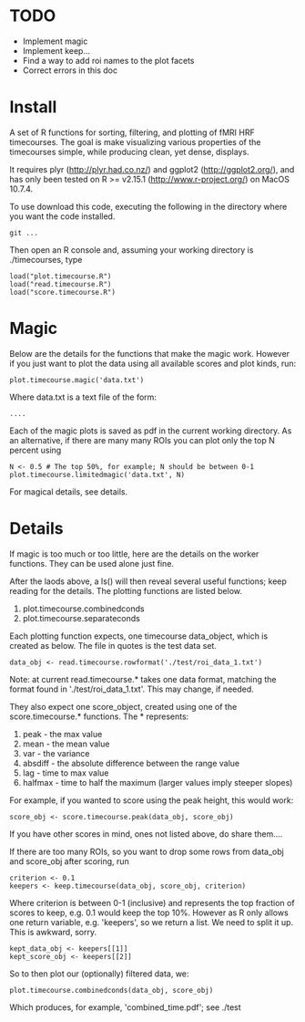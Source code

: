# TODO 
* Implement magic
* Implement keep...
* Find a way to add roi names to the plot facets
* Correct errors in this doc

# Install
A set of R functions for sorting, filtering, and plotting of fMRI HRF timecourses.  The goal is make visualizing various properties of the timecourses simple, while producing clean, yet dense, displays.

It requires plyr (http://plyr.had.co.nz/) and ggplot2 (http://ggplot2.org/), and has only been tested on R >= v2.15.1 (http://www.r-project.org/) on MacOS 10.7.4.

To use download this code, executing the following in the directory where you want the code installed.

	git ...
	
Then open an R console and, assuming your working directory is ./timecourses, type

    load("plot.timecourse.R")
	load("read.timecourse.R")
	load("score.timecourse.R")

# Magic

Below are the details for the functions that make the magic work.  However if you just want to plot the data using all available scores and plot kinds, run:

	plot.timecourse.magic('data.txt')

Where data.txt is a text file of the form:

	....

Each of the magic plots is saved as pdf in the current working directory.  As an alternative, if there are many many ROIs you can plot only the top N percent using
	
	N <- 0.5 # The top 50%, for example; N should be between 0-1
	plot.timecourse.limitedmagic('data.txt', N)

For magical details, see details.

# Details

If magic is too much or too little, here are the details on the worker functions.  They can be used alone just fine.

After the laods above, a ls() will then reveal several useful functions; keep reading for the details.  The plotting functions are listed below.
	
1. plot.timecourse.combinedconds
2. plot.timecourse.separateconds

Each plotting function expects, one timecourse data_object, which is created as below.  The file in quotes is the test data set.

	data_obj <- read.timecourse.rowformat('./test/roi_data_1.txt')

Note: at current read.timecourse.* takes one data format, matching the format found in './test/roi\_data\_1.txt'.  This may change, if needed.

They also expect one score_object, created using one of the score.timecourse.* functions. The * represents:

1. peak - the max value
2. mean - the mean value
3. var - the variance
4. absdiff - the absolute difference between the range value
5. lag - time to max value
6. halfmax - time to half the maximum (larger values imply steeper slopes)


For example, if you wanted to score using the peak height, this would work:

	score_obj <- score.timecourse.peak(data_obj, score_obj)

If you have other scores in mind, ones not listed above, do share them....

If there are too many ROIs, so you want to drop some rows from data\_obj and score\_obj after scoring, run

	criterion <- 0.1
	keepers <- keep.timecourse(data_obj, score_obj, criterion)

Where criterion is between 0-1 (inclusive) and represents the top fraction of scores to keep, e.g. 0.1 would keep the top 10%.  However as R only allows one return variable, e.g. 'keepers', so we return a list.  We need to split it up.  This is awkward, sorry.

	kept_data_obj <- keepers[[1]]
	kept_score_obj <- keepers[[2]]
	
So to then plot our (optionally) filtered data, we:

	plot.timecourse.combinedconds(data_obj, score_obj)
	
Which produces, for example, 'combined_time.pdf'; see ./test